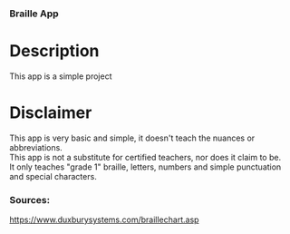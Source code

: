 ### Braille App
# Description
This app is a simple project 

# Disclaimer
This app is very basic and simple, it doesn't teach the nuances or abbreviations.   
This app is not a substitute for certified teachers, nor does it claim to be.   
It only teaches "grade 1" braille, letters, numbers and simple punctuation and special characters.  

### Sources:
https://www.duxburysystems.com/braillechart.asp